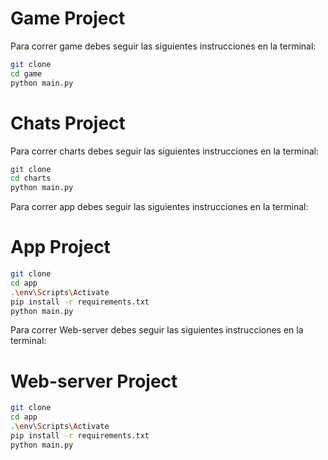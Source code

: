# Game Project

Para correr game debes seguir las siguientes instrucciones en la terminal:

```sh
git clone
cd game
python main.py
```

# Chats Project

Para correr charts debes seguir las siguientes instrucciones en la terminal:

```sh
git clone
cd charts
python main.py
```

Para correr app debes seguir las siguientes instrucciones en la terminal:
# App Project

```sh
git clone
cd app
.\env\Scripts\Activate
pip install -r requirements.txt
python main.py
```

Para correr Web-server debes seguir las siguientes instrucciones en la terminal:
# Web-server Project

```sh
git clone
cd app
.\env\Scripts\Activate
pip install -r requirements.txt
python main.py
```
